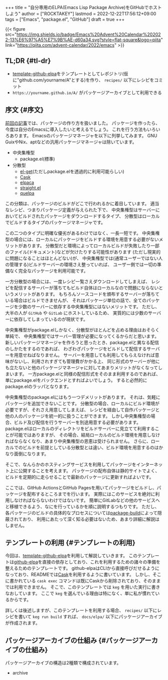 +++
title = "自分専用のELPA(Emacs Lisp Package Archive)をGitHubでホストしよう"
author = ["ROCKTAKEY"]
lastmod = 2022-12-22T17:56:12+09:00
tags = ["Emacs", "package.el", "GitHub"]
draft = true
+++

{{< figure src="https://img.shields.io/badge/Emacs%20Advent%20Calendar%202022-13%E6%97%A5%E7%9B%AE-d60a34.svg?style=flat-square&logo=qiita" link="https://qiita.com/advent-calendar/2022/emacs" >}}


## TL;DR {#tl-dr}

-   [template-github-elpa](https://github.com/ROCKTAKEY/template-github-elpa)をテンプレートとしてレポジトリ(仮に"github.com/yourname/A"とする)を作り、 `recipes/` 以下にレシピをコミット
-   `https://yourname.github.io/A/` がパッケージアーカイブとして利用できる


## 序文 {#序文}

[前回の記事](https://blog.rocktakey.com/information-science/2022-df7edb45-d0ce-7cd4-5c6b-1a3efa8b4b4c/)では、パッケージの作り方を扱いました。
パッケージを作ったら、今度は自分のEmacsに導入したいと考えるでしょう。
これを行う方法もいろいろあります。
Emacsのパッケージマネージャを以下に列挙してみます。
GNU GuixやNix、aptなどの汎用パッケージマネージャは除いています。

-   中央集権型
    -   package.el(標準)
-   分散型
    -   [el-get](https://github.com/dimitri/el-get)(ただしpackage.elを透過的に利用可能らしい)
    -   [Cask](https://github.com/cask/cask)
    -   [elpaca](https://github.com/progfolio/elpaca)
    -   [straight.el](https://github.com/radian-software/straight.el)
    -   [quelpa](https://github.com/quelpa/quelpa)

この分類は、パッケージのビルドがどこで行われるかに着目しています。
適当なレシピ、つまりパッケージ定義が与えられた下で、
中央集権型はサーバーにおいてビルドされたパッケージをダウンロードするタイプ、
分散型はローカルでビルドするタイプのパッケージマネージャです。

この二つのタイプに明確な優劣があるわけではなく、一長一短です。
中央集権型の場合には、ローカルにパッケージをビルドする環境を用意する必要がないメリットがあります。
分散型だと環境によってローカルビルドが失敗したり一部のファイル(ドキュメント)などが欠けたりする可能性があります
(ただし現実的に問題になることはほとんどない)が、
中央集権型では(通常ユーザーではない人の管理する)ビルドサーバーの環境さえ整っていれば、
ユーザー側では一切の準備なく完全なパッケージを利用可能です。

一方分散型の場合には、一度レシピ一覧さえダウンロードしてしまえば、
レシピを配信するサーバーが落ちてもビルド自体はローカルなので問題にならないというメリットがあります。
もちろんソースコードを頒布するサーバーが落ちている場合はビルドできませんが、
それはパッケージ単位の話で、全てのパッケージを少数のサーバーに依存する中央集権型にはないメリットです。
ただし、大半の人が `GitHub` や `GitLab` にホストしているため、
実質的には少数のサーバーに依存してしまっているのが現状です。

中央集権型がpackage.elしかなく、分散型がほとんどを占める理由はおそらく単純で、
中央集権型ではサーバー管理が必要になってくるからだと思います。
新しいパッケージマネージャを作ろうと思ったとき、package.elと異なる配信のしかたをするのであれば、
わざわざパッケージをビルドして配信するサーバーを用意せねばなりません。
サーバーを用意しても利用してもらえなければ意味がないし、利用されすぎても管理費がかかる上、
同じ形式のサーバーが他にも立たないと他のパッケージマネージャに対してあまりメリットがなくなってしまいます。
一方package.elと同様の配信形式をそのまま利用するのであれば、単にpackage.elをバックエンドとすればよいでしょう。
すると必然的にpackage.elのラッパとなります。

中央集権型のpackage.elにはもう一つデメリットがあります。
それは、気軽にパッケージを追加できないことです。
分散型の場合、ローカルにビルド環境が必要ですが、それさえ用意してしまえば、
レシピを経由して自作パッケージと他の人のパッケージを統一的に扱うことができます。
しかし中央集権型の場合、ビルド及び配信を行うサーバーを別途用意する必要があります。
package.elはローカルのディレクトリをビルドサーバーに見立てて利用することが可能ではありますが、
その場合、結局ローカルのビルド環境を用意しなければならなくなり、あまり中央集権型の恩恵は受けられません。
さらに、ローカルでのビルドを前提としている分散型とは違い、ビルド環境を用意するのはかなり面倒になります。

そこで、なんらかのホスティングサービスを利用してパッケージをインターネット上に公開することを考えます。
パッケージの配布自体は静的サイトでよく、ビルドを定期的に走らせることで最新のパッケージに更新すればよいです。

ここでは、GitHub ActionsとGitHub Pagesを用いてパッケージをビルドし、パッケージを配布するところまでを行います。
実際にはこのサービスを絶対に利用しなければならないわけではないです。
簡単にGitLabなどの他のサービスへと移植できるよう、なにを行っているかを順に説明するつもりです。
ただし、各パッケージのビルドの具体的なプロセスについては[package-build](https://github.com/melpa/package-build)によって隠蔽されており、
利用にあたって深く知る必要はないため、あまり詳細に解説はしません。


## テンプレートの利用 {#テンプレートの利用}

今回は、[template-github-elpa](https://github.com/ROCKTAKEY/template-github-elpa/)を利用して解説していきます。
このテンプレートは[github-elpa](https://github.com/10sr/github-elpa)を直接の依存としており、これを利用するための諸々の準備を整えるためのテンプレートです。
github-elpaはCLIから直接呼びだせるようになっており、READMEでは[Cask](https://github.com/cask/cask)を利用するように書いています。
しかし、そこに書かれている `cask exec` コマンドは既にCaskから削除されており、そのままでは利用できません。
そこで、このテンプレートでは `keg` を用いた実行に書きなおしています。
ここで `keg` を選んでいる理由は特になく、単に私が慣れているからです。

詳しくは後述しますが、このテンプレートを利用する場合、
`recipes/` 以下にレシピを書いて `keg run build` すれば、 `docs/elpa/` 以下にパッケージアーカイブが作成されます。


## パッケージアーカイブの仕組み {#パッケージアーカイブの仕組み}

パッケージアーカイブの構造は2種類で構成されています。

-   archive
